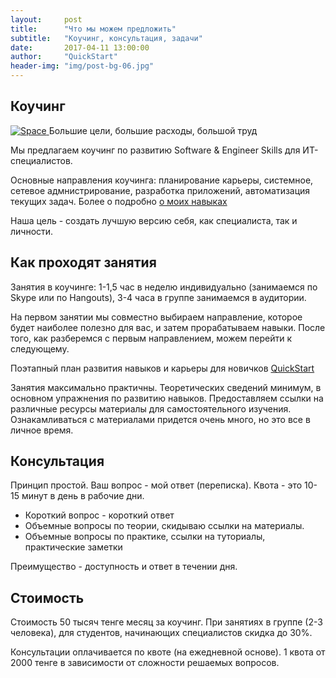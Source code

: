 ```yaml
---
layout:     post
title:      "Что мы можем предложить"
subtitle:   "Коучинг, консультация, задачи"
date:       2017-04-11 13:00:00
author:     "QuickStart"
header-img: "img/post-bg-06.jpg"
---
```

<h2 class="section-heading">Коучинг</h2>
<a href="#">
    <img src="{{ site.baseurl }}/img/post-sample-image.jpg" alt="Space">
</a>
<span class="caption text-muted">Большие цели, большие расходы, большой труд</span>

<p>Мы предлагаем коучинг по развитию Software & Engineer Skills для ИТ-специалистов.</p>

<p>Основные направления коучинга: планирование карьеры, системное, сетевое адмнистрирование, разработка приложений, автоматизация текущих задач. Более о подробно <a href="https://daurenamanbayev.github.io/blog/2017/04/11/mentoring/">о моих навыках</a></p>

<p>Наша цель - создать лучшую версию себя, как специалиста, так и личности.</p>

<h2 class="section-heading">Как проходят занятия</h2>
<p>Занятия в коучинге: 1-1,5 час в неделю индивидуально (занимаемся по Skype или по Hangouts), 3-4 часа в группе занимаемся в аудитории.</p>

<p>На первом занятии мы совместно выбираем направление, которое будет наиболее полезно для вас, и затем прорабатываем навыки. После того, как разберемся с первым направлением, можем перейти к следующему.</p>

<p>Поэтапный план развития навыков и карьеры для новичков <a href="https://daurenamanbayev.github.io/blog/2017/04/11/quickstart-roadmap/">QuickStart</a></p>

<p>Занятия максимально практичны. Теоретических сведений минимум, в основном упражнения по развитию навыков. Предоставляем ссылки на различные ресурсы материалы для самостоятельного изучения. Ознакамливаться с материалами придется очень много, но это все в личное время.</p>

<h2 class="section-heading">Консультация</h2>
<p>Принцип простой. Ваш вопрос - мой ответ (переписка). Квота - это 10-15 минут в день в рабочие дни.</p>
<ul>
	<li>Короткий вопрос - короткий ответ</li>	
	<li>Объемные вопросы по теории, скидываю ссылки на материалы.</li>
	<li>Объемные вопросы по практике, ссылки на туториалы, практические заметки</li>		
</ul>
<p>Преимущество - доступность и ответ в течении дня.</p>

<h2 class="section-heading">Стоимость</h2>
<p>Стоимость 50 тысяч тенге месяц за коучинг. При занятиях в группе (2-3 человека), для студентов, начинающих специалистов скидка до 30%.</p>
<p>Консультации оплачивается по квоте (на ежедневной основе). 1 квота от 2000 тенге в зависимости от сложности решаемых вопросов.</p>


